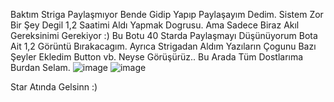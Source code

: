 Baktım Striga Paylaşmıyor Bende Gidip Yapıp Paylaşayım Dedim.
Sistem Zor Bir Şey Degil 1,2 Saatimi Aldı Yapmak Dogrusu.
Ama Sadece Biraz Akıl Gereksinimi Gerekiyor :)
Bu Botu 40 Starda Paylaşmayı Düşünüyorum Bota Ait 1,2 Görüntü Bırakacagım.
Ayrıca Strigadan Aldım Yazıların Çogunu Bazı Şeyler Ekledim Button vb.
Neyse Görüşürüz..
Bu Arada Tüm Dostlarıma Burdan Selam.
![image](https://cdn.discordapp.com/attachments/940617713292836865/940620047511064676/Screenshot_38.png)
![image](https://cdn.discordapp.com/attachments/940617713292836865/940620057212497940/Screenshot_39.png)

Star Atında Gelsinn :)
